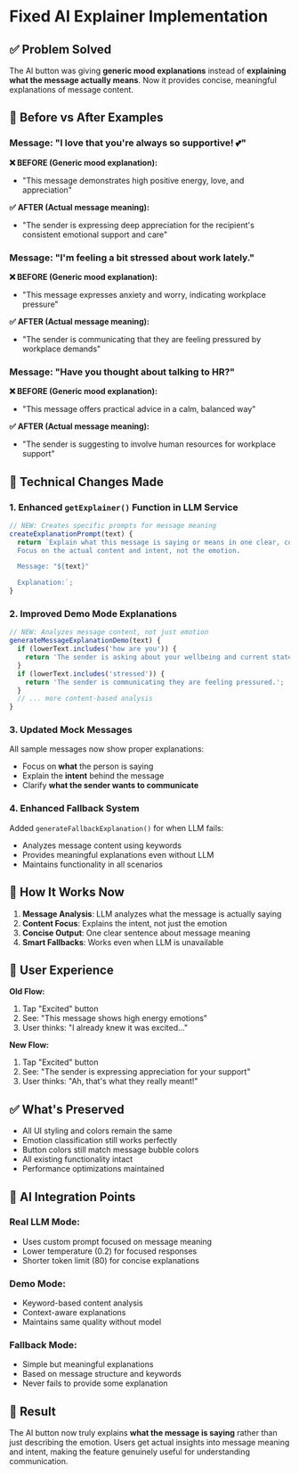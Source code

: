 # Fixed AI Explainer Implementation

## ✅ **Problem Solved**

The AI button was giving **generic mood explanations** instead of **explaining what the message actually means**. Now it provides concise, meaningful explanations of message content.

## 🔄 **Before vs After Examples**

### **Message: "I love that you're always so supportive! 💕"**

**❌ BEFORE (Generic mood explanation):**
- "This message demonstrates high positive energy, love, and appreciation"

**✅ AFTER (Actual message meaning):**
- "The sender is expressing deep appreciation for the recipient's consistent emotional support and care"

### **Message: "I'm feeling a bit stressed about work lately."**

**❌ BEFORE (Generic mood explanation):**
- "This message expresses anxiety and worry, indicating workplace pressure"

**✅ AFTER (Actual message meaning):**
- "The sender is communicating that they are feeling pressured by workplace demands"

### **Message: "Have you thought about talking to HR?"**

**❌ BEFORE (Generic mood explanation):**
- "This message offers practical advice in a calm, balanced way"

**✅ AFTER (Actual message meaning):**
- "The sender is suggesting to involve human resources for workplace support"

## 🔧 **Technical Changes Made**

### 1. **Enhanced `getExplainer()` Function in LLM Service**
```javascript
// NEW: Creates specific prompts for message meaning
createExplanationPrompt(text) {
  return `Explain what this message is saying or means in one clear, concise sentence.
  Focus on the actual content and intent, not the emotion.

  Message: "${text}"

  Explanation:`;
}
```

### 2. **Improved Demo Mode Explanations**
```javascript
// NEW: Analyzes message content, not just emotion
generateMessageExplanationDemo(text) {
  if (lowerText.includes('how are you')) {
    return 'The sender is asking about your wellbeing and current state.';
  }
  if (lowerText.includes('stressed')) {
    return 'The sender is communicating they are feeling pressured.';
  }
  // ... more content-based analysis
}
```

### 3. **Updated Mock Messages**
All sample messages now show proper explanations:
- Focus on **what** the person is saying
- Explain the **intent** behind the message
- Clarify **what the sender wants to communicate**

### 4. **Enhanced Fallback System**
Added `generateFallbackExplanation()` for when LLM fails:
- Analyzes message content using keywords
- Provides meaningful explanations even without LLM
- Maintains functionality in all scenarios

## 🎯 **How It Works Now**

1. **Message Analysis**: LLM analyzes what the message is actually saying
2. **Content Focus**: Explains the intent, not just the emotion
3. **Concise Output**: One clear sentence about message meaning
4. **Smart Fallbacks**: Works even when LLM is unavailable

## 📱 **User Experience**

**Old Flow:**
1. Tap "Excited" button
2. See: "This message shows high energy emotions"
3. User thinks: "I already knew it was excited..."

**New Flow:**
1. Tap "Excited" button
2. See: "The sender is expressing appreciation for your support"
3. User thinks: "Ah, that's what they really meant!"

## ✅ **What's Preserved**

- All UI styling and colors remain the same
- Emotion classification still works perfectly
- Button colors still match message bubble colors
- All existing functionality intact
- Performance optimizations maintained

## 🧠 **AI Integration Points**

### **Real LLM Mode:**
- Uses custom prompt focused on message meaning
- Lower temperature (0.2) for focused responses
- Shorter token limit (80) for concise explanations

### **Demo Mode:**
- Keyword-based content analysis
- Context-aware explanations
- Maintains same quality without model

### **Fallback Mode:**
- Simple but meaningful explanations
- Based on message structure and keywords
- Never fails to provide some explanation

## 🎉 **Result**

The AI button now truly explains **what the message is saying** rather than just describing the emotion. Users get actual insights into message meaning and intent, making the feature genuinely useful for understanding communication.
